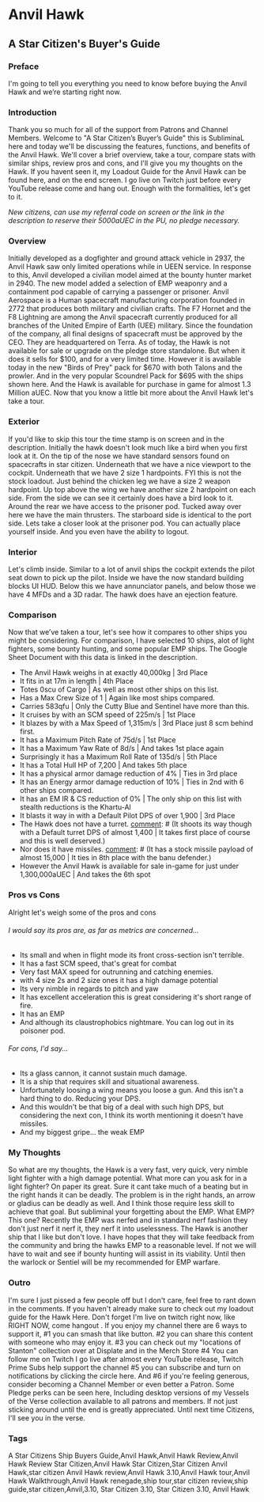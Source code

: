 # Anvil Hawk
## A Star Citizen's Buyer's Guide

### Preface
I'm going to tell you everything you need to know before buying the Anvil Hawk and we’re starting right now.

### Introduction
Thank you so much for all of the support from Patrons and Channel Members. Welcome to "A Star Citizen’s Buyer’s Guide" this is SubliminaL here and today we'll be discussing the features, functions, and benefits of the Anvil Hawk. We'll cover a brief overview, take a tour, compare stats with similar ships, review pros and cons, and I'll give you my thoughts on the Hawk. If you havent seen it, my Loadout Guide for the Anvil Hawk can be found here, and on the end screen. I go live on Twitch just before every YouTube release come and hang out. Enough with the formalities, let's get to it.

*New citizens, can use my referral code on screen or the link in the description to reserve their 5000aUEC in the PU, no pledge necessary.*

### Overview
Initially developed as a dogfighter and ground attack vehicle in 2937, the Anvil Hawk saw only limited operations while in UEEN service. In response to this, Anvil developed a civilian model aimed at the bounty hunter market in 2940. The new model added a selection of EMP weaponry and a containment pod capable of carrying a passenger or prisoner.
Anvil Aerospace is a Human spacecraft manufacturing corporation founded in 2772 that produces both military and civilian crafts. The F7 Hornet and the F8 Lightning are among the Anvil spacecraft currently produced for all branches of the United Empire of Earth (UEE) military. Since the foundation of the company, all final designs of spacecraft must be approved by the CEO. They are headquartered on Terra.
As of today, the Hawk is not available for sale or upgrade on the pledge store standalone. But when it does it sells for $100, and for a very limited time. However it is available today in the new "Birds of Prey" pack for $670 with both Talons and the prowler. And in the very popular Scoundrel Pack for $695 with the ships shown here. And the Hawk is available for purchase in game for almost 1.3 Million aUEC. Now that you know a little bit more about the Anvil Hawk let's take a tour.

[comment]: # (It is available as a loaner for Ares Ion & Inferno Owners. And for owning one you will receive a super hornet as a loaner for arena commander.)

### Exterior
If you'd like to skip this tour the time stamp is on screen and in the description. Initially the hawk doesn't look much like a bird when you first look at it. On the tip of the nose we have standard sensors found on spacecrafts in star citizen. Underneath that we have a nice viewport to the cockpit. Underneath that we have 2 size 1 hardpoints. FYI this is not the stock loadout. Just behind the chicken leg we have a size 2 weapon hardpoint. Up top above the wing we have another size 2 hardpoint on each side. From the side we can see it certainly does have a bird look to it. Around the rear we have access to the prisoner pod. Tucked away over here we have the main thrusters. The starboard side is identical to the port side. Lets take a closer look at the prisoner pod. You can actually place yourself inside. And you even have the ability to logout.

### Interior
Let's climb inside. Similar to a lot of anvil ships the cockpit extends the pilot seat down to pick up the pilot. Inside we have the now standard building blocks UI HUD. Below this we have annunciator panels, and below those we have 4 MFDs and a 3D radar. The hawk does have an ejection feature.

### Comparison
Now that we’ve taken a tour, let's see how it compares to other ships you might be considering. For comparison, I have selected 10 ships, alot of light fighters, some bounty hunting, and some popular EMP ships. The Google Sheet Document with this data is linked in the description.

* The Anvil Hawk weighs in at exactly 40,000kg | 3rd Place
* It fits in at 17m in length | 4th Place
* Totes 0scu of Cargo | As well as most other ships on this list.
* Has a Max Crew Size of 1 | Again like most ships compared.
* Carries 583qfu | Only the Cutty Blue and Sentinel have more than this.
* It cruises by with an SCM speed of 225m/s | 1st Place
* It blazes by with a Max Speed of 1,315m/s | 3rd Place just 8 scm behind first.
* It has a Maximum Pitch Rate of 75d/s | 1st Place
* It has a Maximum Yaw Rate of 8d/s | And takes 1st place again
* Surprisingly it has a Maximum Roll Rate of 135d/s | 5th Place
* It has a Total Hull HP of 7,200 | And takes 5th place
* It has a physical armor damage reduction of 4% | Ties in 3rd place
* It has an Energy armor damage reduction of 10% | Ties in 2nd with 6 other ships compared.
* It has an EM IR & CS reduction of 0% | The only ship on this list with stealth reductions is the Khartu-Al
* It blasts it way in with a Default Pilot DPS of over 1,900 | 3rd Place
* The Hawk does not have a turret.
  [comment]: # (It shoots its way though with a Default turret DPS of almost 1,400 | It takes first place of course and this is well deserved.)
* Nor does it have missiles.
  [comment]: # (It has a stock missile payload of almost 15,000 | It ties in 8th place with the banu defender.)
* However the Anvil Hawk is available for sale in-game for just under 1,300,000aUEC | And takes the 6th spot

### Pros vs Cons
Alright let's weigh some of the pros and cons
###### I would say its pros are, as far as metrics are concerned...
* Its small and when in flight mode its front cross-section isn't terrible.
* It has a fast SCM speed, that's great for combat
* Very fast MAX speed for outrunning and catching enemies.
* with 4 size 2s and 2 size ones it has a high damage potential
* Its very nimble in regards to pitch and yaw
* It has excellent acceleration this is great considering it's short range of fire.
* It has an EMP
* And although its claustrophobics nightmare. You can log out in its poisoner pod.

###### For cons, I'd say...
* Its a glass cannon, it cannot sustain much damage.
* It is a ship that requires skill and situational awareness.
* Unfortunately loosing a wing means you loose a gun. And this isn't a hard thing to do. Reducing your DPS.
* And this wouldn't be that big of a deal with such high DPS, but considering the next con, I think its worth mentioning it doesn't have missiles.
* And my biggest gripe... the weak EMP

### My Thoughts
So what are my thoughts, the Hawk is a very fast, very quick, very nimble light fighter with a high damage potential. What more can you ask for in a light fighter? On paper its great. Sure it cant take much of a beating but in the right hands it can be deadly. The problem is in the right hands, an arrow or gladius can be deadly as well. And I think those require less skill to achieve that goal. But subliminal your forgetting about the EMP. What EMP? This one? Recently the EMP was nerfed and in standard nerf fashion they don't just nerf it nerf it, they nerf it into uselessness. The Hawk is another ship that I like but don't love. I have hopes that they will take feedback from the community and bring the hawks EMP to a reasonable level. If not we will have to wait and see if bounty hunting will assist in its viability. Until then the warlock or Sentiel will be my recommended for EMP warfare.

### Outro
I'm sure I just pissed a few people off but I don't care, feel free to rant down in the comments. If you haven't already make sure to check out my loadout guide for the Hawk Here. Don't forget I'm live on twitch right now, like RIGHT NOW, come hangout . If you enjoy my channel there are 6 ways to support it, #1 you can smash that like button. #2 you can share this content with someone who may enjoy it. #3 you can check out my "locations of Stanton" collection over at Displate and in the Merch Store #4 You can follow me on Twitch I go live after almost every YouTube release, Twitch Prime Subs help support the channel #5 you can subscribe and turn on notifications by clicking the circle here. And #6 if you're feeling generous, consider becoming a Channel Member or even better a Patron. Some Pledge perks can be seen here, Including desktop versions of my Vessels of the Verse collection available to all patrons and members. If not just sticking around until the end is greatly appreciated. Until next time Citizens, I'll see you in the verse.

### Tags
A Star Citizens Ship Buyers Guide,Anvil Hawk,Anvil Hawk Review,Anvil Hawk Review Star Citizen,Anvil Hawk Star Citizen,Star Citizen Anvil Hawk,star citizen Anvil Hawk review,Anvil Hawk 3.10,Anvil Hawk tour,Anvil Hawk Walkthrough,Anvil Hawk renegade,ship tour,star citizen review,ship guide,star citizen,Anvil,3.10, Star Citizen 3.10, Star Citizen 3.10, Anvil Hawk
